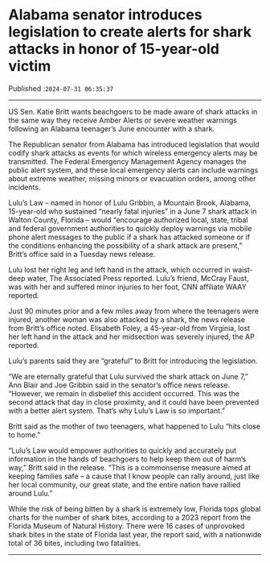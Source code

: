 # Alabama senator introduces legislation to create alerts for shark attacks in honor of 15-year-old victim

Published :`2024-07-31 06:35:37`

---

US Sen. Katie Britt wants beachgoers to be made aware of shark attacks in the same way they receive Amber Alerts or severe weather warnings following an Alabama teenager’s June encounter with a shark.

The Republican senator from Alabama has introduced legislation that would codify shark attacks as events for which wireless emergency alerts may be transmitted. The Federal Emergency Management Agency manages the public alert system, and these local emergency alerts can include warnings about extreme weather, missing minors or evacuation orders, among other incidents.

Lulu’s Law – named in honor of Lulu Gribbin, a Mountain Brook, Alabama, 15-year-old who sustained “nearly fatal injuries” in a June 7 shark attack in Walton County, Florida – would “encourage authorized local, state, tribal and federal government authorities to quickly deploy warnings via mobile phone alert messages to the public if a shark has attacked someone or if the conditions enhancing the possibility of a shark attack are present,” Britt’s office said in a Tuesday news release.

Lulu lost her right leg and left hand in the attack, which occurred in waist-deep water, The Associated Press reported. Lulu’s friend, McCray Faust, was with her and suffered minor injuries to her foot, CNN affiliate WAAY reported.

Just 90 minutes prior and a few miles away from where the teenagers were injured, another woman was also attacked by a shark, the news release from Britt’s office noted. Elisabeth Foley, a 45-year-old from Virginia, lost her left hand in the attack and her midsection was severely injured, the AP reported.

Lulu’s parents said they are “grateful” to Britt for introducing the legislation.

“We are eternally grateful that Lulu survived the shark attack on June 7,” Ann Blair and Joe Gribbin said in the senator’s office news release. “However, we remain in disbelief this accident occurred. This was the second attack that day in close proximity, and it could have been prevented with a better alert system. That’s why Lulu’s Law is so important.”

Britt said as the mother of two teenagers, what happened to Lulu “hits close to home.”

“Lulu’s Law would empower authorities to quickly and accurately put information in the hands of beachgoers to help keep them out of harm’s way,” Britt said in the release. “This is a commonsense measure aimed at keeping families safe – a cause that I know people can rally around, just like her local community, our great state, and the entire nation have rallied around Lulu.”

While the risk of being bitten by a shark is extremely low, Florida tops global charts for the number of shark bites, according to a 2023 report from the Florida Museum of Natural History. There were 16 cases of unprovoked shark bites in the state of Florida last year, the report said, with a nationwide total of 36 bites, including two fatalities.

---

